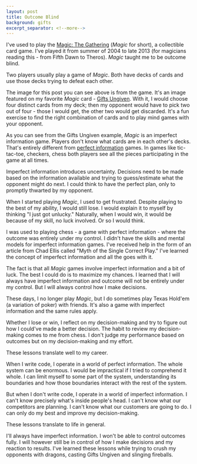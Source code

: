 ```yaml
---
layout: post
title: Outcome Blind
background: gifts
excerpt_separator: <!--more-->
---
```


I've used to play the [Magic: The Gathering](https://en.wikipedia.org/wiki/Magic:_The_Gathering) (_Magic_ for short), a collectible card game. I've played it from summer of 2004 to late 2013 (for magicians reading this - from Fifth Dawn to Theros). _Magic_ taught me to be outcome blind.

<!--more-->

Two players usually play a game of _Magic_. Both have decks of cards and use those decks trying to defeat each other.

The image for this post you can see above is from the game. It's an image featured on my favorite _Magic_ card - [Gifts Ungiven](http://gatherer.wizards.com/Pages/Card/Details.aspx?multiverseid=79090). With it, I would choose four distinct cards from my deck; then my opponent would have to pick two out of four - those I would get, the other two would get discarded. It's a fun exercise to find the right combination of cards and to play mind games with your opponent.

As you can see from the Gifts Ungiven example, _Magic_ is an imperfect information game. Players don't know what cards are in each other's decks. That's entirely different from [perfect information](https://en.wikipedia.org/wiki/Perfect_information) games. In games like tic-tac-toe, checkers, chess both players see all the pieces participating in the game at all times.

Imperfect information introduces uncertainty. Decisions need to be made based on the information available and trying to guess/estimate what the opponent might do next. I could think to have the perfect plan, only to promptly thwarted by my opponent.

When I started playing _Magic_, I used to get frustrated. Despite playing to the best of my ability, I would still lose. I would explain it to myself by thinking "I just got unlucky." Naturally, when I would win, it would be because of my skill, no luck involved. Or so I would think.

I was used to playing chess - a game with perfect information - where the outcome was entirely under my control. I didn't have the skills and mental models for imperfect information games. I've received help in the form of an article from Chad Ellis called "Myth of the Single Correct Play." I've learned the concept of imperfect information and all the goes with it.

The fact is that all _Magic_ games involve imperfect information and a bit of luck. The best I could do is to maximize my chances. I learned that I will always have imperfect information and outcome will not be entirely under my control. But I will always control how I make decisions.

These days, I no longer play _Magic_, but I do sometimes play Texas Hold'em (a variation of poker) with friends. It's also a game with imperfect information and the same rules apply.

Whether I lose or win, I reflect on my decision-making and try to figure out how I could've made a better decision. The habit to review my decision-making comes to me from chess. I don't judge my performance based on outcomes but on my decision-making and my effort.

These lessons translate well to my career.

When I write code, I operate in a world of perfect information. The whole system can be enormous. I would be impractical if I tried to comprehend it whole. I can limit myself to some part of the system, understanding its boundaries and how those boundaries interact with the rest of the system.

But when I don't write code, I operate in a world of imperfect information. I can't know precisely what's inside people's head. I can't know what our competitors are planning. I can't know what our customers are going to do. I can only do my best and improve my decision-making.

These lessons translate to life in general.

I'll always have imperfect information. I won't be able to control outcomes fully. I will however still be in control of how I make decisions and my reaction to results. I've learned these lessons while trying to crush my opponents with dragons, casting Gifts Ungiven and slinging fireballs.
